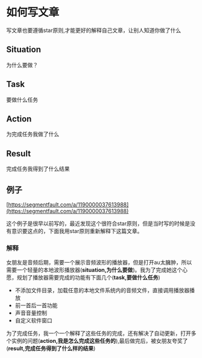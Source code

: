 # 如何写文章

写文章也要遵循star原则,才能更好的解释自己文章，让别人知道你做了什么

## Situation

为什么要做？

## Task

要做什么任务

## Action

为完成任务我做了什么

## Result

完成任务我得到了什么结果

## 例子

[https://segmentfault.com/a/1190000037613988](https://segmentfault.com/a/1190000037613988)

这个例子是很早以前写的，最近发现这个很符合star原则，但是当时写的时候是没有意识要这点的，下面我用star原则重新解释下这篇文章。

### 解释

女朋友是音频后期，需要一个展示音频波形的播放器，但是打开au太臃肿，所以需要一个轻量的本地波形播放器(**situation,为什么要做**)。我为了完成她这个心愿，规划了播放器需要完成的功能有下面几个(**task,要做什么任务**)

- 不添加文件目录，加载任意的本地文件系统内的音频文件，直接调用播放器播放
- 前一首后一首功能
- 声音音量控制
- 自定义软件窗口

为了完成任务，我一个一个解释了这些任务的完成，还有解决了自动更新，打开多个实例的问题(**action,我是怎么完成这些任务的**),最后做完后，被女朋友夸奖了(**result,完成任务得到了什么样的结果**)